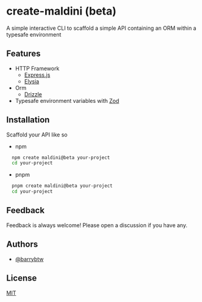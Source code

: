 # create-maldini (beta)

A simple interactive CLI to scaffold a simple API containing an ORM within a typesafe environment

## Features

- HTTP Framework
  - [Express.js](https://expressjs.com/)
  - [Elysia](https://elysiajs.com/)
- Orm
  - [Drizzle](https://orm.drizzle.team/)
- Typesafe environment variables with [Zod](https://zod.dev/)

## Installation

Scaffold your API like so

- npm

```bash
  npm create maldini@beta your-project
  cd your-project
```

- pnpm

```bash
  pnpm create maldini@beta your-project
  cd your-project
```

## Feedback

Feedback is always welcome! Please open a discussion if you have any.

## Authors

- [@barrybtw](https://github.com/barrybtw)

## License

[MIT](https://choosealicense.com/licenses/mit/)
